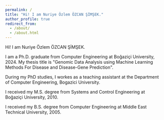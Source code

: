 ```yaml
---
permalink: /
title: "Hi! I am Nuriye Özlem ÖZCAN ŞİMŞEK."
author_profile: true
redirect_from: 
  - /about/
  - /about.html
---
```


Hi! I am Nuriye Özlem ÖZCAN ŞİMŞEK. 

I am a Ph.D. graduate from Computer Engineering at Boğaziçi University, 2024. My thesis title is "Genomic Data Analysis using Machine Learning Methods For Disease and Disease-Gene Prediction". 

During my PhD studies, I workes as a teaching assistant at the Department of Computer Engineering, Bogazici University.

I received my M.S. degree from Systems and Control Engineering at Boğaziçi University, 2010. 

I received my B.S. degree from Computer Engineering at Middle East Technical University, 2005.
